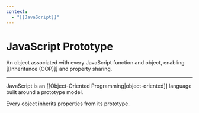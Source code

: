 ```yaml
---
context:
  - "[[JavaScript]]"
---
```


# JavaScript Prototype

An object associated with every JavaScript function and object, enabling [[Inheritance (OOP)]] and property sharing.

---

JavaScript is an [[Object-Oriented Programming|object-oriented]] language built around a prototype model.

Every object inherits properties from its prototype.
